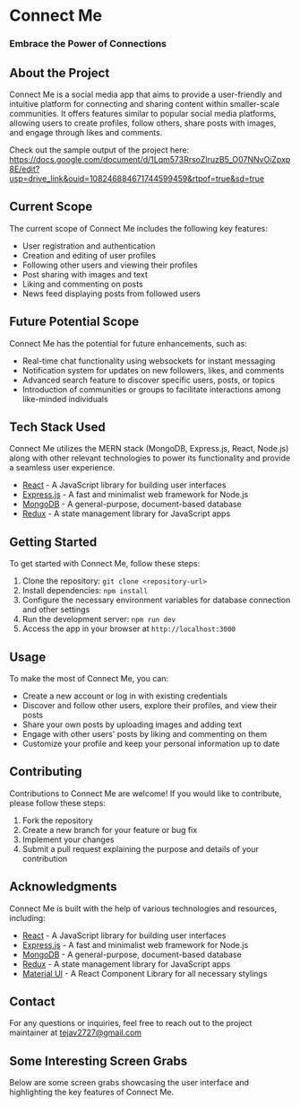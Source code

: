 # Connect Me
### Embrace the Power of Connections 

## About the Project
Connect Me is a social media app that aims to provide a user-friendly and intuitive platform for connecting and sharing content within smaller-scale communities. It offers features similar to popular social media platforms, allowing users to create profiles, follow others, share posts with images, and engage through likes and comments.

Check out the sample output of the project here: https://docs.google.com/document/d/1Lqm573RrsoZlruzB5_O07NNvOiZpxp8E/edit?usp=drive_link&ouid=108246884671744599459&rtpof=true&sd=true 

## Current Scope
The current scope of Connect Me includes the following key features:
- User registration and authentication
- Creation and editing of user profiles
- Following other users and viewing their profiles
- Post sharing with images and text
- Liking and commenting on posts
- News feed displaying posts from followed users

## Future Potential Scope
Connect Me has the potential for future enhancements, such as:
- Real-time chat functionality using websockets for instant messaging
- Notification system for updates on new followers, likes, and comments
- Advanced search feature to discover specific users, posts, or topics
- Introduction of communities or groups to facilitate interactions among like-minded individuals

## Tech Stack Used
Connect Me utilizes the MERN stack (MongoDB, Express.js, React, Node.js) along with other relevant technologies to power its functionality and provide a seamless user experience.
- [React](https://reactjs.org) - A JavaScript library for building user interfaces
- [Express.js](https://expressjs.com) - A fast and minimalist web framework for Node.js
- [MongoDB](https://www.mongodb.com) - A general-purpose, document-based database
- [Redux](https://redux.js.org) - A state management library for JavaScript apps

## Getting Started
To get started with Connect Me, follow these steps:
1. Clone the repository: `git clone <repository-url>`
2. Install dependencies: `npm install`
3. Configure the necessary environment variables for database connection and other settings
4. Run the development server: `npm run dev`
5. Access the app in your browser at `http://localhost:3000`

## Usage
To make the most of Connect Me, you can:
- Create a new account or log in with existing credentials
- Discover and follow other users, explore their profiles, and view their posts
- Share your own posts by uploading images and adding text
- Engage with other users' posts by liking and commenting on them
- Customize your profile and keep your personal information up to date

## Contributing
Contributions to Connect Me are welcome! If you would like to contribute, please follow these steps:
1. Fork the repository
2. Create a new branch for your feature or bug fix
3. Implement your changes
4. Submit a pull request explaining the purpose and details of your contribution

## Acknowledgments
Connect Me is built with the help of various technologies and resources, including:
- [React](https://reactjs.org) - A JavaScript library for building user interfaces
- [Express.js](https://expressjs.com) - A fast and minimalist web framework for Node.js
- [MongoDB](https://www.mongodb.com) - A general-purpose, document-based database
- [Redux](https://redux.js.org) - A state management library for JavaScript apps
- [Material UI](https://mui.com/) - A React Component Library for all necessary stylings

## Contact
For any questions or inquiries, feel free to reach out to the project maintainer at tejav2727@gmail.com

## Some Interesting Screen Grabs
Below are some screen grabs showcasing the user interface and highlighting the key features of Connect Me.
